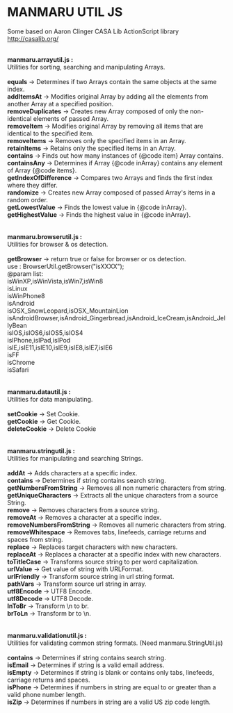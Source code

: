 MANMARU UTIL JS
===============

Some based on Aaron Clinger CASA Lib ActionScript library<br>
http://casalib.org/<br><br>

<b>manmaru.arrayutil.js :</b> <br>
Utilities for sorting, searching and manipulating Arrays.<br><br>
<b>equals</b> -> Determines if two Arrays contain the same objects at the same index.<br>
<b>addItemsAt</b> -> Modifies original Array by adding all the elements from another Array at a specified position.<br>
<b>removeDuplicates</b> -> Creates new Array composed of only the non-identical elements of passed Array.<br>
<b>removeItem</b> -> Modifies original Array by removing all items that are identical to the specified item.<br>
<b>removeItems</b> -> Removes only the specified items in an Array.<br>
<b>retainItems</b> -> Retains only the specified items in an Array.<br>
<b>contains</b> -> Finds out how many instances of {@code item} Array contains.<br>
<b>containsAny</b> -> Determines if Array {@code inArray} contains any element of Array {@code items}.<br>
<b>getIndexOfDifference</b> -> Compares two Arrays and finds the first index where they differ.<br>
<b>randomize</b> -> Creates new Array composed of passed Array's items in a random order.<br>
<b>getLowestValue</b> -> Finds the lowest value in {@code inArray}.<br>
<b>getHighestValue</b> -> Finds the highest value in {@code inArray}.<br><br><br>
<b>manmaru.browserutil.js :</b><br>
Utilities for browser & os detection.<br><br>
<b>getBrowser</b> -> return true or false for browser or os detection.<br>
use : BrowserUtil.getBrowser("isXXXX");<br>
@param list:<br>
isWinXP,isWinVista,isWin7,isWin8<br>
isLinux<br>
isWinPhone8<br>
isAndroid<br>
isOSX_SnowLeopard,isOSX_MountainLion<br>
isAndroidBrowser,isAndroid_Gingerbread,isAndroid_IceCream,isAndroid_JellyBean<br>
isIOS,isIOS6,isIOS5,isIOS4<br>
isIPhone,isIPad,isIPod<br>
isIE,isIE11,isIE10,isIE9,isIE8,isIE7,isIE6<br>
isFF<br>
isChrome<br>
isSafari<br><br><br>
<b>manmaru.datautil.js :</b><br>
Utilities for data manipulating.<br><br>
<b>setCookie</b> -> Set Cookie.<br>
<b>getCookie</b> -> Get Cookie.<br>
<b>deleteCookie</b> -> Delete Cookie<br><br><br>
<b>manmaru.stringutil.js :</b> <br>
Utilities for manipulating and searching Strings. <br><br>
<b>addAt</b> -> Adds characters at a specific index.<br>
<b>contains</b> -> Determines if string contains search string.<br>
<b>getNumbersFromString</b> -> Removes all non numeric characters from string.<br>
<b>getUniqueCharacters</b> -> Extracts all the unique characters from a source String.<br>
<b>remove</b> -> Removes characters from a source string.<br>
<b>removeAt</b> -> Removes a character at a specific index.<br>
<b>removeNumbersFromString</b> -> Removes all numeric characters from string.<br>
<b>removeWhitespace</b> -> Removes tabs, linefeeds, carriage returns and spaces from string.<br>
<b>replace</b> -> Replaces target characters with new characters.<br>
<b>replaceAt</b> -> Replaces a character at a specific index with new characters.<br>
<b>toTitleCase</b> -> Transforms source string to per word capitalization.<br>
<b>urlValue</b> -> Get value of string with URLFormat.<br>
<b>urlFriendly</b> -> Transform source string in url string format.<br>
<b>pathVars</b> -> Transform source url string in array.<br>
<b>utf8Encode</b> -> UTF8 Encode.<br>
<b>utf8Decode</b> -> UTF8 Decode.<br>
<b>lnToBr</b> -> Transform \n to br. <br>
<b>brToLn</b> -> Transform br to \n. <br><br><br>
<b>manmaru.validationutil.js :</b><br>
Utilities for validating common string formats. (Need manmaru.StringUtil.js)<br><br>
<b>contains</b> -> Determines if string contains search string.<br>
<b>isEmail</b> -> Determines if string is a valid email address.<br>
<b>isEmpty</b> -> Determines if string is blank or contains only tabs, linefeeds, carriage returns and spaces.<br>
<b>isPhone</b> -> Determines if numbers in string are equal to or greater than a valid phone number length.<br>
<b>isZip</b> -> Determines if numbers in string are a valid US zip code length.<br>

